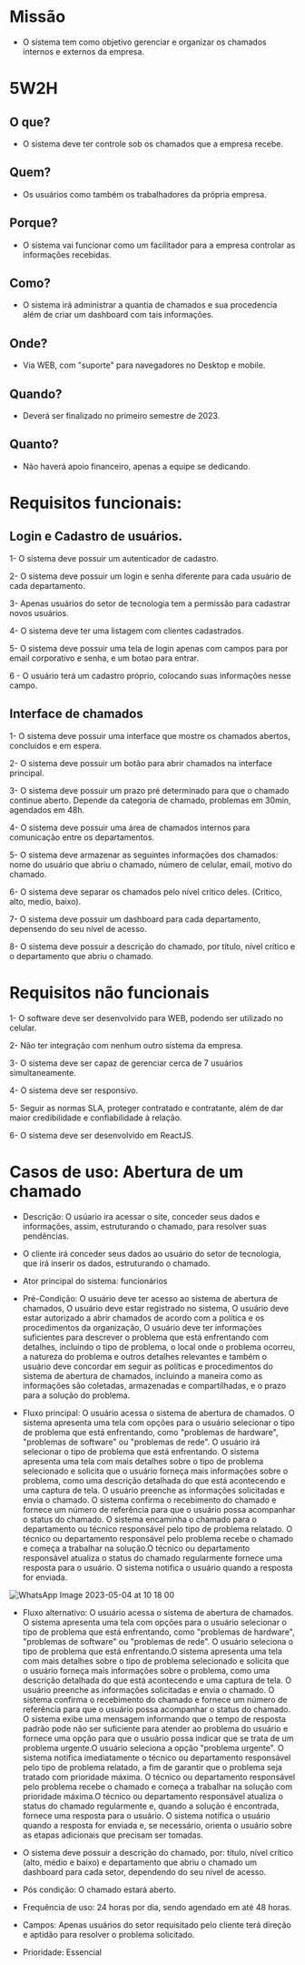 # Missão

* O sistema tem como objetivo gerenciar e organizar os chamados internos e externos da empresa.

# 5W2H

## O que?

* O sistema deve ter controle sob os chamados que a empresa recebe.

## Quem?

* Os usuários como também os trabalhadores da própria empresa.

## Porque?

* O sistema vai funcionar como um facilitador para a empresa controlar as informações recebidas.

## Como?

* O sistema irá administrar a quantia de chamados e sua procedencia além de criar um dashboard com tais informações.

## Onde?

* Via WEB, com "suporte" para navegadores no Desktop e mobile.

## Quando?

* Deverá ser finalizado no primeiro semestre de 2023.

## Quanto?

* Não haverá apoio financeiro, apenas a equipe se dedicando.

# Requisitos funcionais:

## Login e Cadastro de usuários.

  1- O sistema deve possuir um autenticador de cadastro.
  
  2- O sistema deve possuir um login e senha diferente para cada usuário de cada departamento.
  
  3- Apenas usuários do setor de tecnologia tem a permissão para cadastrar novos usuários.
  
  4- O sistema deve ter uma listagem com clientes cadastrados.
  
  5- O sistema deve possuir uma tela de login apenas com campos para por email corporativo e senha, e um botao para entrar.
  
  6 - O usuário terá um cadastro próprio, colocando suas informações nesse campo. 
  
## Interface de chamados

  1- O sistema deve possuir uma interface que mostre os chamados abertos, concluidos e em espera.
  
  2- O sistema deve possuir um botão para abrir chamados na interface principal.
  
  3- O sistema deve possuir um prazo pré determinado para que o chamado continue aberto. Depende da categoria de chamado, problemas em 30min, agendados em 48h.
  
  4- O sistema deve possuir uma área de chamados internos para comunicação entre os departamentos.
  
  5- O sistema deve armazenar as seguintes informações dos chamados: nome do usuário que abriu o chamado, número de celular, email, motivo do chamado.
  
  6- O sistema deve separar os chamados pelo nível critico deles. (Critico, alto, medio, baixo).
  
  7- O sistema deve possuir um dashboard para cada departamento, depensendo do seu nível de acesso.
  
  8- O sistema deve possuir a descrição do chamado, por título, nível crítico e o departamento que abriu o chamado.

# Requisitos não funcionais

  1- O software deve ser desenvolvido para WEB, podendo ser utilizado no celular.

  2- Não ter integração com nenhum outro sistema da empresa.

  3- O sistema deve ser capaz de gerenciar cerca de 7 usuários simultaneamente.

  4- O sistema deve ser responsivo.

  5- Seguir as normas SLA, proteger contratado e contratante, além de dar maior credibilidade e confiabilidade à relação.

  6- O sistema deve ser desenvolvido em ReactJS.
  
  # Casos de uso: Abertura de um chamado
 
 - Descrição: O usúario ira acessar o site, conceder seus dados e informações, assim, estruturando o chamado, para resolver suas pendências.
  
 - O cliente irá conceder seus dados ao usuário do setor de tecnologia, que irá inserir os dados, estruturando o chamado.
  
 - Ator principal do sistema: funcionários
  
 - Pré-Condição: O usuário deve ter acesso ao sistema de abertura de chamados, O usuário deve estar registrado no sistema, O usuário deve estar autorizado a abrir chamados de acordo com a política e os procedimentos da organização, O usuário deve ter informações suficientes para descrever o problema que está enfrentando com detalhes, incluindo o tipo de problema, o local onde o problema ocorreu, a natureza do problema e outros detalhes relevantes e também o usuário deve concordar em seguir as políticas e procedimentos do sistema de abertura de chamados, incluindo a maneira como as informações são coletadas, armazenadas e compartilhadas, e o prazo para a solução do problema.
  
 - Fluxo principal: O usuário acessa o sistema de abertura de chamados. O sistema apresenta uma tela com opções para o usuário selecionar o tipo de problema que está enfrentando, como "problemas de hardware", "problemas de software" ou "problemas de rede". O usuário irá selecionar o tipo de problema que está enfrentando. O sistema apresenta uma tela com mais detalhes sobre o tipo de problema selecionado e solicita que o usuário forneça mais informações sobre o problema, como uma descrição detalhada do que está acontecendo e uma captura de tela. O usuário preenche as informações solicitadas e envia o chamado. O sistema confirma o recebimento do chamado e fornece um número de referência para que o usuário possa acompanhar o status do chamado. O sistema encaminha o chamado para o departamento ou técnico responsável pelo tipo de problema relatado. O técnico ou departamento responsável pelo problema recebe o chamado e começa a trabalhar na solução.O técnico ou departamento responsável atualiza o status do chamado regularmente fornece uma resposta para o usuário. O sistema notifica o usuário quando a resposta for enviada.

![WhatsApp Image 2023-05-04 at 10 18 00](https://user-images.githubusercontent.com/115193063/236216540-6ea67746-961d-4af8-8d5e-83ce234087b2.jpeg)
  
  - Fluxo alternativo: O usuário acessa o sistema de abertura de chamados. O sistema apresenta uma tela com opções para o usuário selecionar o tipo de problema que está enfrentando, como "problemas de hardware", "problemas de software" ou "problemas de rede". O usuário seleciona o tipo de problema que está enfrentando.O sistema apresenta uma tela com mais detalhes sobre o tipo de problema selecionado e solicita que o usuário forneça mais informações sobre o problema, como uma descrição detalhada do que está acontecendo e uma captura de tela. O usuário preenche as informações solicitadas e envia o chamado. O sistema confirma o recebimento do chamado e fornece um número de referência para que o usuário possa acompanhar o status do chamado. O sistema exibe uma mensagem informando que o tempo de resposta padrão pode não ser suficiente para atender ao problema do usuário e fornece uma opção para que o usuário possa indicar que se trata de um problema urgente.O usuário seleciona a opção "problema urgente". O sistema notifica imediatamente o técnico ou departamento responsável pelo tipo de problema relatado, a fim de garantir que o problema seja tratado com prioridade máxima. O técnico ou departamento responsável pelo problema recebe o chamado e começa a trabalhar na solução com prioridade máxima.O técnico ou departamento responsável atualiza o status do chamado regularmente e, quando a solução é encontrada, fornece uma resposta para o usuário. O sistema notifica o usuário quando a resposta for enviada e, se necessário, orienta o usuário sobre as etapas adicionais que precisam ser tomadas.
  
  - O sistema deve possuir a descrição do chamado, por: título, nível crítico (alto, médio e baixo) e departamento que abriu o chamado um dashboard para cada setor,     dependendo do seu nível de acesso.
  
  - Pós condição: O chamado estará aberto.
  
  - Frequência de uso: 24 horas por dia, sendo agendado em até 48 horas.
  
  - Campos: Apenas usuários do setor requisitado pelo cliente terá direção e aptidão para resolver o problema solicitado.
  
  - Prioridade: Essencial

